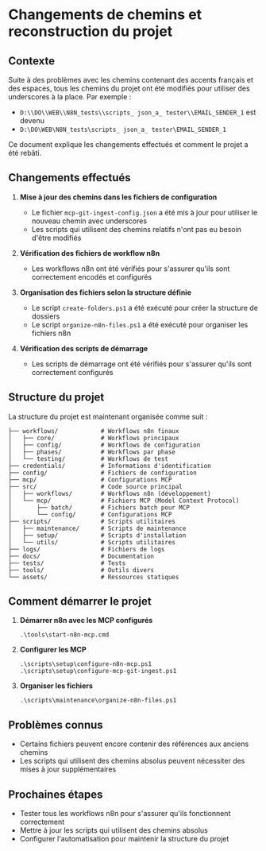 # Changements de chemins et reconstruction du projet

## Contexte

Suite à des problèmes avec les chemins contenant des accents français et des espaces, tous les chemins du projet ont été modifiés pour utiliser des underscores à la place. Par exemple :
- `D:\\DO\\WEB\\N8N_tests\\scripts_ json_a_ tester\\EMAIL_SENDER_1` est devenu
- `D:\DO\WEB\N8N_tests\scripts_ json_a_ tester\EMAIL_SENDER_1`

Ce document explique les changements effectués et comment le projet a été rebâti.

## Changements effectués

1. **Mise à jour des chemins dans les fichiers de configuration**
   - Le fichier `mcp-git-ingest-config.json` a été mis à jour pour utiliser le nouveau chemin avec underscores
   - Les scripts qui utilisent des chemins relatifs n'ont pas eu besoin d'être modifiés

2. **Vérification des fichiers de workflow n8n**
   - Les workflows n8n ont été vérifiés pour s'assurer qu'ils sont correctement encodés et configurés

3. **Organisation des fichiers selon la structure définie**
   - Le script `create-folders.ps1` a été exécuté pour créer la structure de dossiers
   - Le script `organize-n8n-files.ps1` a été exécuté pour organiser les fichiers n8n

4. **Vérification des scripts de démarrage**
   - Les scripts de démarrage ont été vérifiés pour s'assurer qu'ils sont correctement configurés

## Structure du projet

La structure du projet est maintenant organisée comme suit :

```
├── workflows/            # Workflows n8n finaux
│   ├── core/             # Workflows principaux
│   ├── config/           # Workflows de configuration
│   ├── phases/           # Workflows par phase
│   └── testing/          # Workflows de test
├── credentials/          # Informations d'identification
├── config/               # Fichiers de configuration
├── mcp/                  # Configurations MCP
├── src/                  # Code source principal
│   ├── workflows/        # Workflows n8n (développement)
│   └── mcp/              # Fichiers MCP (Model Context Protocol)
│       ├── batch/        # Fichiers batch pour MCP
│       └── config/       # Configurations MCP
├── scripts/              # Scripts utilitaires
│   ├── maintenance/      # Scripts de maintenance
│   ├── setup/            # Scripts d'installation
│   └── utils/            # Scripts utilitaires
├── logs/                 # Fichiers de logs
├── docs/                 # Documentation
├── tests/                # Tests
├── tools/                # Outils divers
└── assets/               # Ressources statiques
```

## Comment démarrer le projet

1. **Démarrer n8n avec les MCP configurés**
   ```
   .\tools\start-n8n-mcp.cmd
   ```

2. **Configurer les MCP**
   ```
   .\scripts\setup\configure-n8n-mcp.ps1
   .\scripts\setup\configure-mcp-git-ingest.ps1
   ```

3. **Organiser les fichiers**
   ```
   .\scripts\maintenance\organize-n8n-files.ps1
   ```

## Problèmes connus

- Certains fichiers peuvent encore contenir des références aux anciens chemins
- Les scripts qui utilisent des chemins absolus peuvent nécessiter des mises à jour supplémentaires

## Prochaines étapes

- Tester tous les workflows n8n pour s'assurer qu'ils fonctionnent correctement
- Mettre à jour les scripts qui utilisent des chemins absolus
- Configurer l'automatisation pour maintenir la structure du projet
